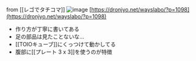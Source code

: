 
from [[レゴでタチコマ]]
![image](https://gyazo.com/c392c65ffe368bc446c306e82d5cc5c6/thumb/1000)
[https://dronjyo.net/wayslabo/?p=1098](https://dronjyo.net/wayslabo/?p=1098)
- 作り方が丁寧に書いてある
- 足の部品は見たことないな…
- [[TOIOキューブ]]にくっつけて動かしてる
- 腹部に[[プレート 3 x 3]]を使うのが特徴
